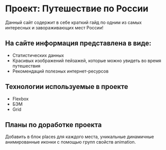 # Проект: Путешествие по России

Данный сайт содержит в себе краткий гайд по одним из самых интересных и завораживающих мест России!

## На сайте информация представлена в виде:
+ Статистических данных
+ Красивых изображений пейзажей, которые можно увидеть во время путешествия
+ Рекомендаций полезных интернет-ресурсов

## Технологии используемые в проекте

+ Flexbox
+ БЭМ
+ Grid

## Планы по доработке проекта

Добавить в блок places для каждого места, уникальные динамичные анимированные иконки с помощью групп свойств animation.
